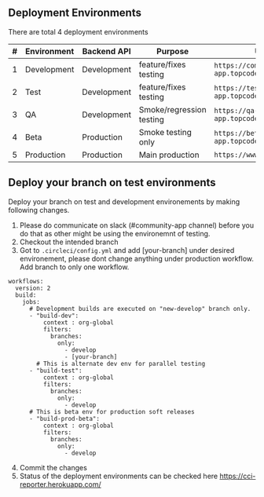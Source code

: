 ## Deployment Environments

There are total 4 deployment environments

| # | Environment  | Backend API |        Purpose           |                   URL                        |
| - | ------------ | ----------- | ------------------------ | -------------------------------------------- |
| 1 | Development  | Development | feature/fixes testing    | `https://community-app.topcoder-dev.com`     |
| 2 | Test         | Development | feature/fixes testing    | `https://test-community-app.topcoder-dev.com`|
| 3 | QA           | Development | Smoke/regression testing | `https://qa-community-app.topcoder-dev.com`  |
| 4 | Beta         | Production  | Smoke testing only       | `https://beta-community-app.topcoder.com`    |
| 5 | Production   | Production  | Main production          | `https://www.topcoder.com`                   |


## Deploy your branch on test environments

Deploy your branch on test and development environements by making following changes. 

1. Please do communicate on slack (#community-app channel) before you do that as other might be using the environemnt of testing.
2. Checkout the intended branch
3. Got to `.circleci/config.yml` and add [your-branch] under desired environement, please dont change anything under production workflow. Add branch to only one workflow.

```
workflows:
  version: 2
  build:
    jobs:
      # Development builds are executed on "new-develop" branch only.
      - "build-dev":
          context : org-global
          filters:
            branches:
              only: 
                - develop
                - [your-branch]
        # This is alternate dev env for parallel testing
      - "build-test":
          context : org-global      
          filters:
            branches:
              only:
                - develop
      # This is beta env for production soft releases
      - "build-prod-beta":
          context : org-global
          filters:
            branches:
              only:
                - develop
```
4. Commit the changes
5. Status of the deployment environments can be checked here https://cci-reporter.herokuapp.com/
